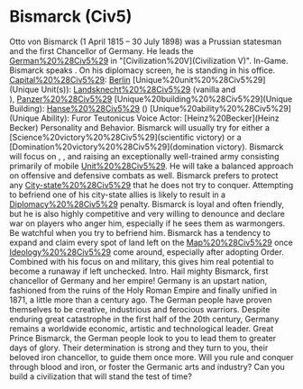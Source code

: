 # Bismarck (Civ5)

Otto von Bismarck (1 April 1815 – 30 July 1898) was a Prussian statesman and the first Chancellor of Germany. He leads the [German%20%28Civ5%29](Germans) in "[Civilization%20V](Civilization V)".
In-Game.
Bismarck speaks . On his diplomacy screen, he is standing in his office.
[Capital%20%28Civ5%29](Capital): [Berlin](Berlin)
[Unique%20unit%20%28Civ5%29](Unique Unit(s)): [Landsknecht%20%28Civ5%29](Landsknecht) (vanilla and ), [Panzer%20%28Civ5%29](Panzer)
[Unique%20building%20%28Civ5%29](Unique Building): [Hanse%20%28Civ5%29](Hanse) ()
[Unique%20ability%20%28Civ5%29](Unique Ability): Furor Teutonicus
Voice Actor: [Heinz%20Becker](Heinz Becker)
Personality and Behavior.
Bismarck will usually try for either a [Science%20victory%20%28Civ5%29](scientific victory) or a [Domination%20victory%20%28Civ5%29](domination victory).
Bismarck will focus on , , and raising an exceptionally well-trained army consisting primarily of mobile [Unit%20%28Civ5%29](units). He will take a balanced approach on offensive and defensive combats as well.
Bismarck prefers to protect any [City-state%20%28Civ5%29](city-states) that he does not try to conquer. Attempting to befriend one of his city-state allies is likely to result in a [Diplomacy%20%28Civ5%29](diplomacy) penalty.
Bismarck is loyal and often friendly, but he is also highly competitive and very willing to denounce and declare war on players who anger him, especially if he sees them as warmongers. Be watchful when you try to befriend him.
Bismarck has a tendency to expand and claim every spot of land left on the [Map%20%28Civ5%29](map) once [Ideology%20%28Civ5%29](Ideologies) come around, especially after adopting Order. Combined with his focus on and military, this gives him real potential to become a runaway if left unchecked.
Intro.
Hail mighty Bismarck, first chancellor of Germany and her empire! Germany is an upstart nation, fashioned from the ruins of the Holy Roman Empire and finally unified in 1871, a little more than a century ago. The German people have proven themselves to be creative, industrious and ferocious warriors. Despite enduring great catastrophe in the first half of the 20th century, Germany remains a worldwide economic, artistic and technological leader.
Great Prince Bismarck, the German people look to you to lead them to greater days of glory. Their determination is strong and they turn to you, their beloved iron chancellor, to guide them once more. Will you rule and conquer through blood and iron, or foster the Germanic arts and industry? Can you build a civilization that will stand the test of time?